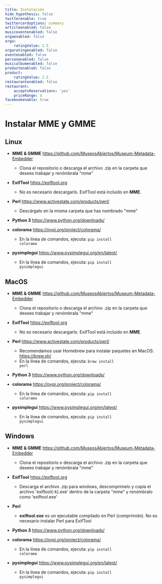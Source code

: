 ```yaml
---
title: Instalación
hide_hypothesis: false
twitterenable: true
twittercardoptions: summary
articleenabled: false
musiceventenabled: false
orgaenabled: false
orga:
    ratingValue: 2.5
orgaratingenabled: false
eventenabled: false
personenabled: false
musicalbumenabled: false
productenabled: false
product:
    ratingValue: 2.5
restaurantenabled: false
restaurant:
    acceptsReservations: 'yes'
    priceRange: $
facebookenable: true
---
```


# Instalar MME y GMME

## Linux

- **MME & GMME** https://github.com/MuseosAbiertos/Museum-Metadata-Embedder
  - Clona el repositorio o descarga el archivo .zip en la carpeta que desees trabajar y renómbrala "mme"

- **ExifTool** 	https://exiftool.org
  - No es necesario descargarlo. ExifTool está incluido en **MME**.

- **Perl** https://www.activestate.com/products/perl/
  - Descárgalo en la misma carpeta que has nombrado "mme"

- **Python 3** https://www.python.org/downloads/

- **colorama** https://pypi.org/project/colorama/
  - En la línea de comandos, ejecuta: <code>pip install colorama</code>

- **pysimplegui** https://www.pysimplegui.org/en/latest/
  - En la línea de comandos, ejecuta: <code>pip install pysimplegui</code>

## MacOS

- **MME & GMME** https://github.com/MuseosAbiertos/Museum-Metadata-Embedder
  - Clona el repositorio o descarga el archivo .zip en la carpeta que desees trabajar y renómbrala "mme"

- **ExifTool** 	https://exiftool.org
  - No es necesario descargarlo. ExifTool está incluido en **MME**.
 
- **Perl** https://www.activestate.com/products/perl/
  - Recomendamos usar Homebrew para instalar paquetes en MacOS: https://brew.sh/
  - En la línea de comandos, ejecuta: <code>brew install perl</code>

- **Python 3** https://www.python.org/downloads/


- **colorama** https://pypi.org/project/colorama/
  - En la línea de comandos, ejecuta: <code>pip install colorama</code>

- **pysimplegui** https://www.pysimplegui.org/en/latest/
  - En la línea de comandos, ejecuta: <code>pip install pysimplegui</code>


## Windows

- **MME & GMME** https://github.com/MuseosAbiertos/Museum-Metadata-Embedder
  - Clona el repositorio o descarga el archivo .zip en la carpeta que desees trabajar y renómbrala "mme"

- **ExifTool** 	https://exiftool.org
  - Descarga el archivo .zip para windows, descomprímelo y copia el archivo 'exiftool(-k).exe' dentro de la carpeta "mme" y renómbralo como 'exiftool.exe'

- **Perl** 
  - **exiftool.exe** es un ejecutable compilado en Perl (comprimido). No es necesario instalar Perl para ExifTool

- **Python 3** https://www.python.org/downloads/

- **colorama** https://pypi.org/project/colorama/
  - En la línea de comandos, ejecuta: <code>pip install colorama</code>

- **pysimplegui** https://www.pysimplegui.org/en/latest/
  - En la línea de comandos, ejecuta: <code>pip install pysimplegui</code>

